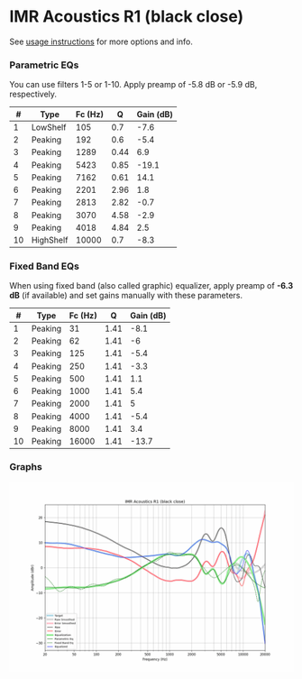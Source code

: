 # IMR Acoustics R1 (black close)
See [usage instructions](https://github.com/jaakkopasanen/AutoEq#usage) for more options and info.

### Parametric EQs
You can use filters 1-5 or 1-10. Apply preamp of -5.8 dB or -5.9 dB, respectively.

|   # | Type      |   Fc (Hz) |    Q |   Gain (dB) |
|-----|-----------|-----------|------|-------------|
|   1 | LowShelf  |       105 | 0.7  |        -7.6 |
|   2 | Peaking   |       192 | 0.6  |        -5.4 |
|   3 | Peaking   |      1289 | 0.44 |         6.9 |
|   4 | Peaking   |      5423 | 0.85 |       -19.1 |
|   5 | Peaking   |      7162 | 0.61 |        14.1 |
|   6 | Peaking   |      2201 | 2.96 |         1.8 |
|   7 | Peaking   |      2813 | 2.82 |        -0.7 |
|   8 | Peaking   |      3070 | 4.58 |        -2.9 |
|   9 | Peaking   |      4018 | 4.84 |         2.5 |
|  10 | HighShelf |     10000 | 0.7  |        -8.3 |

### Fixed Band EQs
When using fixed band (also called graphic) equalizer, apply preamp of **-6.3 dB** (if available) and set gains manually with these parameters.

|   # | Type    |   Fc (Hz) |    Q |   Gain (dB) |
|-----|---------|-----------|------|-------------|
|   1 | Peaking |        31 | 1.41 |        -8.1 |
|   2 | Peaking |        62 | 1.41 |        -6   |
|   3 | Peaking |       125 | 1.41 |        -5.4 |
|   4 | Peaking |       250 | 1.41 |        -3.3 |
|   5 | Peaking |       500 | 1.41 |         1.1 |
|   6 | Peaking |      1000 | 1.41 |         5.4 |
|   7 | Peaking |      2000 | 1.41 |         5   |
|   8 | Peaking |      4000 | 1.41 |        -5.4 |
|   9 | Peaking |      8000 | 1.41 |         3.4 |
|  10 | Peaking |     16000 | 1.41 |       -13.7 |

### Graphs
![](./IMR%20Acoustics%20R1%20(black%20close).png)
